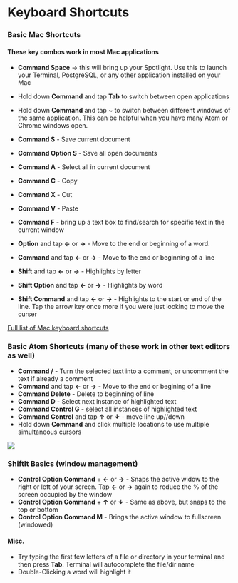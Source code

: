 # Keyboard Shortcuts


### Basic Mac Shortcuts
#### These key combos work in most Mac applications

- **Command  Space** → this will bring up your Spotlight.
Use this to launch your Terminal, PostgreSQL, or any other application installed on your Mac

- Hold down **Command** and tap **Tab** to switch between open applications
- Hold down **Command** and tap **~** to switch between different windows of the same application. This can be helpful when you have many Atom or Chrome windows open.


- **Command  S**  -  Save current document
- **Command  Option  S** -  Save all open documents
- **Command  A**  -  Select all in current document
- **Command  C**  -  Copy
- **Command  X**  - Cut
- **Command  V**  - Paste
- **Command  F**  - bring up a text box to find/search for specific text in the current window


- **Option** and tap  **←** or **→**  -  Move to the end or beginning of a word.
- **Command** and tap  **←** or **→**  -  Move to the end or beginning of a line
- **Shift** and tap **←** or **→**  - Highlights by letter
- **Shift Option** and tap **←** or **→**  - Highlights by word
- **Shift Command** and tap **←** or **→**  - Highlights to the start or end of the line.  Tap the arrow key once more if you were just looking to move the curser

<a href="https://support.apple.com/en-us/HT201236">Full list of Mac keyboard shortcuts</a>

### Basic Atom Shortcuts (many of these work in other text editors as well)


- **Command /** -  Turn the selected text into a comment, or uncomment the text if already a comment
- **Command** and tap  **←** or **→**  -  Move to the end or begining of a line
- **Command  Delete** -  Delete to beginning of line
- **Command  D**  -  Select next instance of highlighted text
- **Command  Control  G**  -  select all instances of highlighted text
- **Command  Control** and tap **↑** or **↓** -  move line up//down
- Hold down **Command** and click multiple locations to use multiple simultaneous cursors


**<a href="http://d2wy8f7a9ursnm.cloudfront.net/atom-editor-cheat-sheet.pdf"><img src="https://user-images.githubusercontent.com/6520345/27304853-4d42a084-54f4-11e7-8d26-f71e386c95e8.png"></a>**

### ShiftIt Basics (window management)

- **Control  Option  Command** + **←** or **→**  - Snaps the active widow to the right or left of your screen.  Tap **←** or **→** again to reduce the % of the screen occupied by the window
- **Control  Option  Command** + **↑** or **↓**  - Same as above, but snaps to the top or bottom
- **Control  Option  Command  M**  -  Brings the active window to fullscreen (windowed)


#### Misc.

- Try typing the first few letters of a file or directory in your terminal and then press **Tab**.  Terminal will autocomplete the file/dir name
- Double-Clicking a word will highlight it

